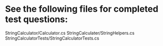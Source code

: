 # See the following files for completed test questions:

StringCalculator/Calculator.cs
StringCalculater/StringHelpers.cs
StringCalculatorTests/StringCalculatorTests.cs
